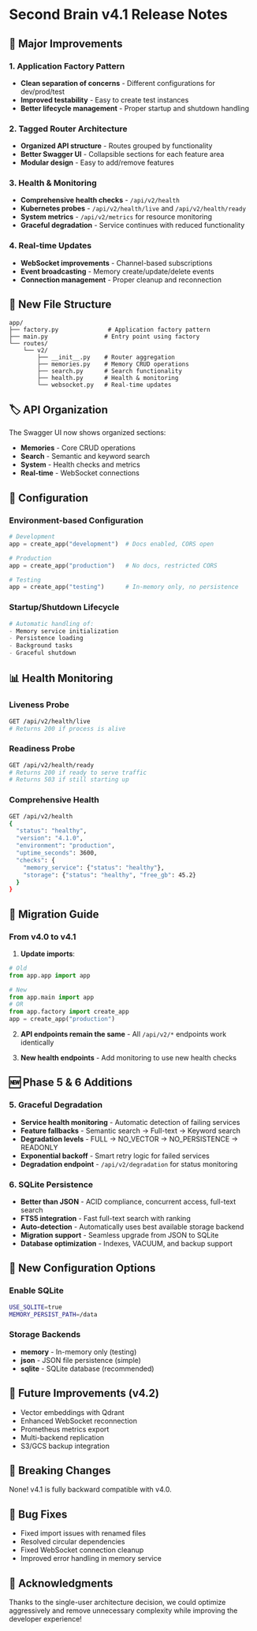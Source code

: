 # Second Brain v4.1 Release Notes

## 🚀 Major Improvements

### 1. Application Factory Pattern
- **Clean separation of concerns** - Different configurations for dev/prod/test
- **Improved testability** - Easy to create test instances
- **Better lifecycle management** - Proper startup and shutdown handling

### 2. Tagged Router Architecture
- **Organized API structure** - Routes grouped by functionality
- **Better Swagger UI** - Collapsible sections for each feature area
- **Modular design** - Easy to add/remove features

### 3. Health & Monitoring
- **Comprehensive health checks** - `/api/v2/health`
- **Kubernetes probes** - `/api/v2/health/live` and `/api/v2/health/ready`
- **System metrics** - `/api/v2/metrics` for resource monitoring
- **Graceful degradation** - Service continues with reduced functionality

### 4. Real-time Updates
- **WebSocket improvements** - Channel-based subscriptions
- **Event broadcasting** - Memory create/update/delete events
- **Connection management** - Proper cleanup and reconnection

## 📁 New File Structure

```
app/
├── factory.py              # Application factory pattern
├── main.py                # Entry point using factory
└── routes/
    └── v2/
        ├── __init__.py    # Router aggregation
        ├── memories.py    # Memory CRUD operations
        ├── search.py      # Search functionality
        ├── health.py      # Health & monitoring
        └── websocket.py   # Real-time updates
```

## 🏷️ API Organization

The Swagger UI now shows organized sections:

- **Memories** - Core CRUD operations
- **Search** - Semantic and keyword search
- **System** - Health checks and metrics  
- **Real-time** - WebSocket connections

## 🔧 Configuration

### Environment-based Configuration
```python
# Development
app = create_app("development")  # Docs enabled, CORS open

# Production
app = create_app("production")   # No docs, restricted CORS

# Testing
app = create_app("testing")      # In-memory only, no persistence
```

### Startup/Shutdown Lifecycle
```python
# Automatic handling of:
- Memory service initialization
- Persistence loading
- Background tasks
- Graceful shutdown
```

## 📊 Health Monitoring

### Liveness Probe
```bash
GET /api/v2/health/live
# Returns 200 if process is alive
```

### Readiness Probe
```bash
GET /api/v2/health/ready
# Returns 200 if ready to serve traffic
# Returns 503 if still starting up
```

### Comprehensive Health
```bash
GET /api/v2/health
{
  "status": "healthy",
  "version": "4.1.0",
  "environment": "production",
  "uptime_seconds": 3600,
  "checks": {
    "memory_service": {"status": "healthy"},
    "storage": {"status": "healthy", "free_gb": 45.2}
  }
}
```

## 🚀 Migration Guide

### From v4.0 to v4.1

1. **Update imports**:
```python
# Old
from app.app import app

# New
from app.main import app
# OR
from app.factory import create_app
app = create_app("production")
```

2. **API endpoints remain the same** - All `/api/v2/*` endpoints work identically

3. **New health endpoints** - Add monitoring to use new health checks

## 🆕 Phase 5 & 6 Additions

### 5. Graceful Degradation
- **Service health monitoring** - Automatic detection of failing services
- **Feature fallbacks** - Semantic search → Full-text → Keyword search
- **Degradation levels** - FULL → NO_VECTOR → NO_PERSISTENCE → READONLY
- **Exponential backoff** - Smart retry logic for failed services
- **Degradation endpoint** - `/api/v2/degradation` for status monitoring

### 6. SQLite Persistence
- **Better than JSON** - ACID compliance, concurrent access, full-text search
- **FTS5 integration** - Fast full-text search with ranking
- **Auto-detection** - Automatically uses best available storage backend
- **Migration support** - Seamless upgrade from JSON to SQLite
- **Database optimization** - Indexes, VACUUM, and backup support

## 🔧 New Configuration Options

### Enable SQLite
```bash
USE_SQLITE=true
MEMORY_PERSIST_PATH=/data
```

### Storage Backends
- **memory** - In-memory only (testing)
- **json** - JSON file persistence (simple)
- **sqlite** - SQLite database (recommended)

## 🔮 Future Improvements (v4.2)

- Vector embeddings with Qdrant
- Enhanced WebSocket reconnection
- Prometheus metrics export
- Multi-backend replication
- S3/GCS backup integration

## 📝 Breaking Changes

None! v4.1 is fully backward compatible with v4.0.

## 🐛 Bug Fixes

- Fixed import issues with renamed files
- Resolved circular dependencies
- Fixed WebSocket connection cleanup
- Improved error handling in memory service

## 🙏 Acknowledgments

Thanks to the single-user architecture decision, we could optimize aggressively and remove unnecessary complexity while improving the developer experience!